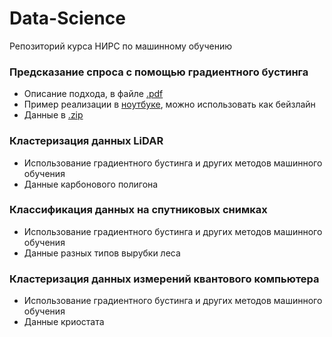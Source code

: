 # Data-Science
Репозиторий курса НИРС по машинному обучению

### Предсказание спроса с помощью градиентного бустинга
- Описание подхода, в файле [.pdf](/demand_boosting/Boosting%20description.pdf)
- Пример реализации в [ноутбуке](/demand_boosting/boosting_demand.ipynb), можно использовать как бейзлайн
- Данные в [.zip](/demand_boosting/Product_demand.zip)

### Кластеризация данных LiDAR 
- Использование градиентного бустинга и других методов машинного обучения
- Данные карбонового полигона

### Классификация данных на спутниковых снимках
- Использование градиентного бустинга и других методов машинного обучения
- Данные разных типов вырубки леса

### Кластеризация данных измерений квантового компьютера 
- Использование градиентного бустинга и других методов машинного обучения
- Данные криостата